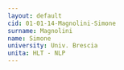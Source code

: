 ```yaml
---
layout: default 
cid: 01-01-14-Magnolini-Simone
surname: Magnolini
name: Simone
university: Univ. Brescia
unita: HLT - NLP
---
```

